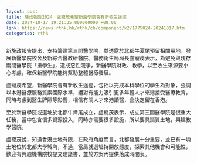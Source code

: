 ```yaml
---
layout: post
title: 施政報告2024｜盧寵茂希望新醫學院會有新收生途徑
date: 2024-10-17 19:21:35.000000000 +08:00
link: https://news.rthk.hk/rthk/ch/component/k2/1775024-20241017.htm
categories: rthk
---
```


新施政報告提出，支持籌建第三間醫學院，並透露於北都牛潭尾預留相關用地，發展新醫學院校舍及新綜合醫教研醫院。醫務衞生局局長盧寵茂表示，為避免與現存兩間醫學院「搶學生」，造成惡性競爭，新醫學院財政、教學，以至收生來源要小心考慮，確保新醫學院能夠幫助整體醫療發展。

盧寵茂希望，新醫學院會有新收生途徑，包括以完成本科學位的學生為對象，強調以本港醫療服務質素國際水準，絕對有能力吸引更多年輕人才來港接受醫療教育，同時考慮到醫生牌照等影響，相信有關人才來港讀醫，會決定留在香港。

至於新醫學院或選址於北都牛潭尾成立，盧寵茂表示，成立第三間醫學院是很重大任務，當中包含很多資源投入，同時亦需要很多設施，所以要具潛質土地，興建教學醫院。

盧寵茂說，知道香港土地有限，在政府角度而言，北都發展十分重要，並已有一塊土地位於北都大學城內，不過，當局就選址持開放態度，探索其他機會和可能性，歡迎有興趣機構院校提交建議書，並於方案內提供落成時間表。
